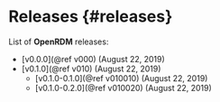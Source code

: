 Releases     {#releases}
=========

List of <b>OpenRDM</b> releases:

+ [v0.0.0](@ref v000) (August 22, 2019)
+ [v0.1.0](@ref v010) (August 22, 2019)
   - [v0.1.0-0.1.0](@ref v010010) (August 22, 2019)
   - [v0.1.0-0.2.0](@ref v010020) (August 22, 2019)
